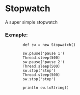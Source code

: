 # Stopwatch
A super simple stopwatch

### Exmaple:

```
        def sw = new Stopwatch()

        sw.pause('pause 1')
        Thread.sleep(500)
        sw.pause('pause 2')
        Thread.sleep(500)
        sw.stop('stop')
        Thread.sleep(500)
        sw.stop('stop')

        println sw.toString()
```